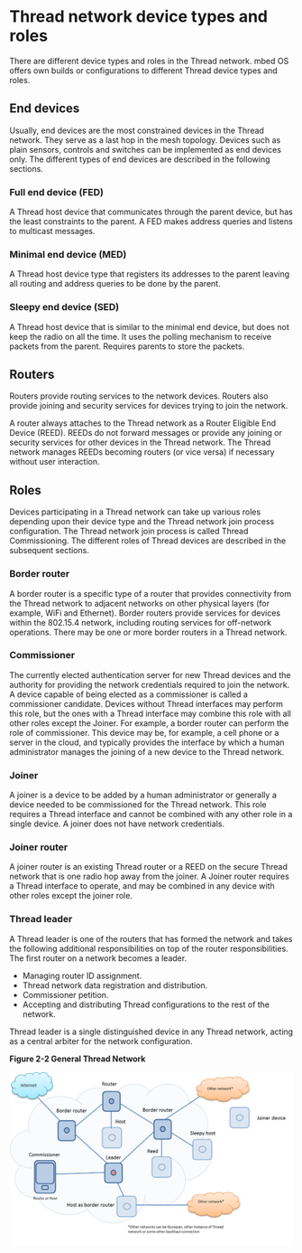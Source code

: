 Thread network device types and roles
============

There are different device types and roles in the Thread network. mbed OS offers own builds or configurations to different Thread device types and roles.

## End devices

Usually, end devices are the most constrained devices in the Thread network. They serve as a last hop in the mesh topology. Devices such as plain sensors, controls and switches can be implemented as end devices only. The different types of end devices are described in the following sections.

### Full end device (FED)

A Thread host device that communicates through the parent device, but has the least constraints to the parent. A FED makes address queries and listens to multicast messages.

### Minimal end device (MED)

A Thread host device type that registers its addresses to the parent leaving all routing and address queries to be done by the parent.

### Sleepy end device (SED)

A Thread host device that is similar to the minimal end device, but does not keep the radio on all the time. It uses the polling mechanism to receive packets from the parent. Requires parents to store the packets.

## Routers

Routers provide routing services to the network devices. Routers also provide joining and security services for devices trying to join the network.

A router always attaches to the Thread network as a Router Eligible End Device (REED). REEDs do not forward messages or provide any joining or security services for other devices in the Thread network. The Thread network manages REEDs becoming routers (or vice versa) if necessary without user interaction.

## Roles

Devices participating in a Thread network can take up various roles depending upon their device type and the Thread network join process configuration. The Thread network join process is called Thread Commissioning. The different roles of Thread devices are described in the subsequent sections.

### Border router

A border router is a specific type of a router that provides connectivity from the Thread network to adjacent networks on other physical layers (for example, WiFi and Ethernet). Border routers provide services for devices within the 802.15.4 network, including routing services for off-network operations. There may be one or more border routers in a Thread network.

### Commissioner 

The currently elected authentication server for new Thread devices and the authority for providing the network credentials required to join the network. A device capable of being elected as a commissioner is called a commissioner candidate. Devices without Thread interfaces may perform this role, but the ones with a Thread interface may combine this role with all other roles except the Joiner. For example, a border router can perform the role of commissioner. This device may be, for example, a cell phone or a server in the cloud, and typically provides the interface by which a human administrator manages the joining of a new device to the Thread network.

### Joiner

A joiner is a device to be added by a human administrator or generally a device needed to be commissioned for the Thread network. This role requires a Thread interface and cannot be combined with any other role in a single device. A joiner does not have network credentials.

### Joiner router

A joiner router is an existing Thread router or a REED on the secure Thread network that is one radio hop away from the joiner. A Joiner router requires a Thread interface to operate, and may be combined in any device with other roles except the joiner role.

### Thread leader

A Thread leader is one of the routers that has formed the network and takes the following additional responsibilities on top of the router responsibilities. The first router on a network becomes a leader. 

* Managing router ID assignment.
* Thread network data registration and distribution.
* Commissioner petition.
* Accepting and distributing Thread configurations to the rest of the network.

Thread leader is a single distinguished device in any Thread network, acting as a central arbiter for the network configuration. 

**Figure 2-2 General Thread Network**

![nw-arc](img/Thread_General.png)
